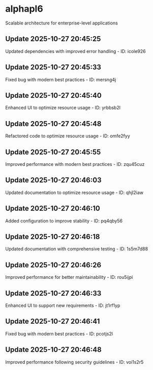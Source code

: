 # alphapl6
Scalable architecture for enterprise-level applications

## Update 2025-10-27 20:45:25
Updated dependencies with improved error handling - ID: icole926


## Update 2025-10-27 20:45:33
Fixed bug with modern best practices - ID: mersng4j


## Update 2025-10-27 20:45:40
Enhanced UI to optimize resource usage - ID: yrbbsb2l


## Update 2025-10-27 20:45:48
Refactored code to optimize resource usage - ID: omfe2fyy


## Update 2025-10-27 20:45:55
Improved performance with modern best practices - ID: zqu45cuz


## Update 2025-10-27 20:46:03
Updated documentation to optimize resource usage - ID: qhjl2iaw


## Update 2025-10-27 20:46:10
Added configuration to improve stability - ID: pq4qby56


## Update 2025-10-27 20:46:18
Updated documentation with comprehensive testing - ID: 1s5m7d88


## Update 2025-10-27 20:46:26
Improved performance for better maintainability - ID: rou5ijpi


## Update 2025-10-27 20:46:33
Enhanced UI to support new requirements - ID: jt1rf1yp


## Update 2025-10-27 20:46:41
Fixed bug with modern best practices - ID: pcotjs2l


## Update 2025-10-27 20:46:48
Improved performance following security guidelines - ID: voi1s2r5

